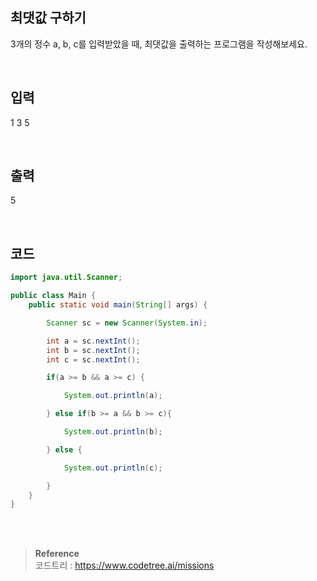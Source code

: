 ## 최댓값 구하기

3개의 정수 a, b, c를 입력받았을 때, 최댓값을 출력하는 프로그램을 작성해보세요.

<br/>

## 입력

1 3 5

<br/>

## 출력

5

<br/>

## 코드

```java
import java.util.Scanner;

public class Main {
    public static void main(String[] args) {

        Scanner sc = new Scanner(System.in);

        int a = sc.nextInt();
        int b = sc.nextInt();
        int c = sc.nextInt();

        if(a >= b && a >= c) {

            System.out.println(a);

        } else if(b >= a && b >= c){

            System.out.println(b);

        } else {

            System.out.println(c);

        }
    }
}
```

<br/><br/>

>**Reference** 
> <br/>
코드트리 : https://www.codetree.ai/missions